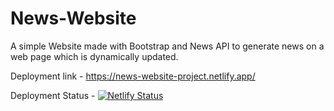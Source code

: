 # News-Website
A simple Website made with Bootstrap and News API to generate news on a web page which is dynamically updated.

Deployment link - https://news-website-project.netlify.app/

Deployment Status - [![Netlify Status](https://api.netlify.com/api/v1/badges/71f05548-e717-444c-8222-db35af2d68b8/deploy-status)](https://app.netlify.com/sites/news-website-project/deploys)

